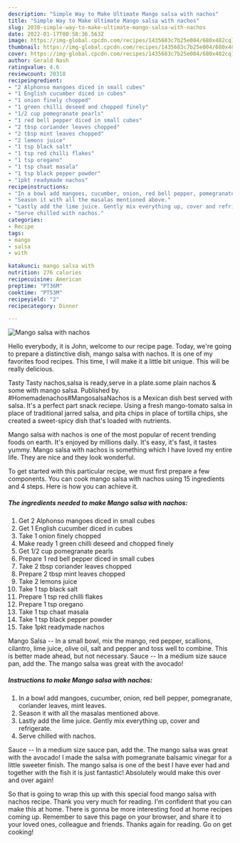 ```yaml
---
description: "Simple Way to Make Ultimate Mango salsa with nachos"
title: "Simple Way to Make Ultimate Mango salsa with nachos"
slug: 2038-simple-way-to-make-ultimate-mango-salsa-with-nachos
date: 2022-01-17T00:58:36.563Z
image: https://img-global.cpcdn.com/recipes/1435683c7b25e004/680x482cq70/mango-salsa-with-nachos-recipe-main-photo.jpg
thumbnail: https://img-global.cpcdn.com/recipes/1435683c7b25e004/680x482cq70/mango-salsa-with-nachos-recipe-main-photo.jpg
cover: https://img-global.cpcdn.com/recipes/1435683c7b25e004/680x482cq70/mango-salsa-with-nachos-recipe-main-photo.jpg
author: Gerald Nash
ratingvalue: 4.6
reviewcount: 20318
recipeingredient:
- "2 Alphonso mangoes diced in small cubes"
- "1 English cucumber diced in cubes"
- "1 onion finely chopped"
- "1 green chilli deseed and chopped finely"
- "1/2 cup pomegranate pearls"
- "1 red bell pepper diced in small cubes"
- "2 tbsp coriander leaves chopped"
- "2 tbsp mint leaves chopped"
- "2 lemons juice"
- "1 tsp black salt"
- "1 tsp red chilli flakes"
- "1 tsp oregano"
- "1 tsp chaat masala"
- "1 tsp black pepper powder"
- "1pkt readymade nachos"
recipeinstructions:
- "In a bowl add mangoes, cucumber, onion, red bell pepper, pomegranate, coriander leaves, mint leaves."
- "Season it with all the masalas mentioned above."
- "Lastly add the lime juice. Gently mix everything up, cover and refrigerate."
- "Serve chilled with nachos."
categories:
- Recipe
tags:
- mango
- salsa
- with

katakunci: mango salsa with 
nutrition: 276 calories
recipecuisine: American
preptime: "PT36M"
cooktime: "PT53M"
recipeyield: "2"
recipecategory: Dinner

---
```



![Mango salsa with nachos](https://img-global.cpcdn.com/recipes/1435683c7b25e004/680x482cq70/mango-salsa-with-nachos-recipe-main-photo.jpg)

Hello everybody, it is John, welcome to our recipe page. Today, we're going to prepare a distinctive dish, mango salsa with nachos. It is one of my favorites food recipes. This time, I will make it a little bit unique. This will be really delicious.

Tasty Tasty nachos,salsa is ready,serve in a plate.some plain nachos & some with mango salsa. Published by. #Homemadenachos#MangosalsaNachos is a Mexican dish best served with salsa. It's a perfect part snack reciepe. Using a fresh mango-tomato salsa in place of traditional jarred salsa, and pita chips in place of tortilla chips, she created a sweet-spicy dish that's loaded with nutrients.

Mango salsa with nachos is one of the most popular of recent trending foods on earth. It's enjoyed by millions daily. It's easy, it's fast, it tastes yummy. Mango salsa with nachos is something which I have loved my entire life. They are nice and they look wonderful.


To get started with this particular recipe, we must first prepare a few components. You can cook mango salsa with nachos using 15 ingredients and 4 steps. Here is how you can achieve it.

<!--inarticleads1-->

##### The ingredients needed to make Mango salsa with nachos:

1. Get 2 Alphonso mangoes diced in small cubes
1. Get 1 English cucumber diced in cubes
1. Take 1 onion finely chopped
1. Make ready 1 green chilli deseed and chopped finely
1. Get 1/2 cup pomegranate pearls
1. Prepare 1 red bell pepper diced in small cubes
1. Take 2 tbsp coriander leaves chopped
1. Prepare 2 tbsp mint leaves chopped
1. Take 2 lemons juice
1. Take 1 tsp black salt
1. Prepare 1 tsp red chilli flakes
1. Prepare 1 tsp oregano
1. Take 1 tsp chaat masala
1. Take 1 tsp black pepper powder
1. Take 1pkt readymade nachos


Mango Salsa -- In a small bowl, mix the mango, red pepper, scallions, cilantro, lime juice, olive oil, salt and pepper and toss well to combine. This is better made ahead, but not necessary. Sauce -- In a medium size sauce pan, add the. The mango salsa was great with the avocado! 

<!--inarticleads2-->

##### Instructions to make Mango salsa with nachos:

1. In a bowl add mangoes, cucumber, onion, red bell pepper, pomegranate, coriander leaves, mint leaves.
1. Season it with all the masalas mentioned above.
1. Lastly add the lime juice. Gently mix everything up, cover and refrigerate.
1. Serve chilled with nachos.


Sauce -- In a medium size sauce pan, add the. The mango salsa was great with the avocado! I made the salsa with pomegranate balsamic vinegar for a little sweeter finish. The mango salsa is one of the best I have ever had and together with the fish it is just fantastic! Absolutely would make this over and over again! 

So that is going to wrap this up with this special food mango salsa with nachos recipe. Thank you very much for reading. I'm confident that you can make this at home. There is gonna be more interesting food at home recipes coming up. Remember to save this page on your browser, and share it to your loved ones, colleague and friends. Thanks again for reading. Go on get cooking!
